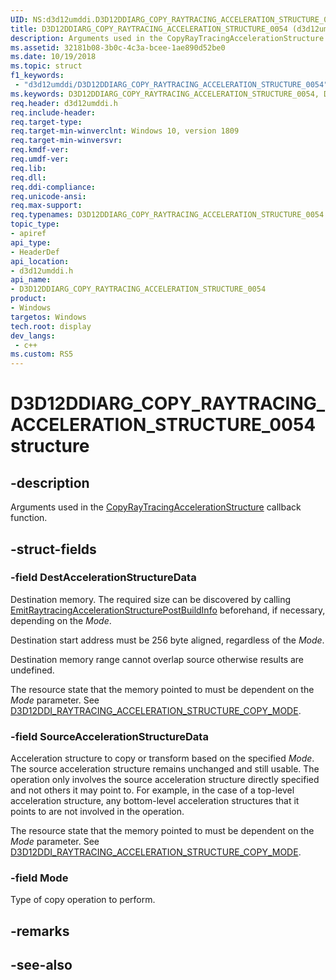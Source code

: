 ```yaml
---
UID: NS:d3d12umddi.D3D12DDIARG_COPY_RAYTRACING_ACCELERATION_STRUCTURE_0054
title: D3D12DDIARG_COPY_RAYTRACING_ACCELERATION_STRUCTURE_0054 (d3d12umddi.h)
description: Arguments used in the CopyRayTracingAccelerationStructure callback function.
ms.assetid: 32181b08-3b0c-4c3a-bcee-1ae890d52be0
ms.date: 10/19/2018
ms.topic: struct
f1_keywords:
 - "d3d12umddi/D3D12DDIARG_COPY_RAYTRACING_ACCELERATION_STRUCTURE_0054"
ms.keywords: D3D12DDIARG_COPY_RAYTRACING_ACCELERATION_STRUCTURE_0054, D3D12DDIARG_COPY_RAYTRACING_ACCELERATION_STRUCTURE_0054, 
req.header: d3d12umddi.h
req.include-header:
req.target-type:
req.target-min-winverclnt: Windows 10, version 1809
req.target-min-winversvr:
req.kmdf-ver:
req.umdf-ver:
req.lib:
req.dll:
req.ddi-compliance:
req.unicode-ansi:
req.max-support:
req.typenames: D3D12DDIARG_COPY_RAYTRACING_ACCELERATION_STRUCTURE_0054
topic_type: 
- apiref
api_type: 
- HeaderDef
api_location: 
- d3d12umddi.h
api_name: 
- D3D12DDIARG_COPY_RAYTRACING_ACCELERATION_STRUCTURE_0054
product:
- Windows
targetos: Windows
tech.root: display
dev_langs:
 - c++
ms.custom: RS5
---
```


# D3D12DDIARG_COPY_RAYTRACING_ACCELERATION_STRUCTURE_0054 structure

## -description

Arguments used in the [CopyRayTracingAccelerationStructure](nc-d3d12umddi-pfnd3d12ddi_copy_raytracing_acceleration_structure_0054.md) callback function.

## -struct-fields

### -field DestAccelerationStructureData

Destination memory. The required size can be discovered by calling [EmitRaytracingAccelerationStructurePostBuildInfo](nc-d3d12umddi-pfnd3d12ddi_emit_raytracing_acceleration_structure_postbuild_info_0054.md) beforehand, if necessary, depending on the *Mode*.  

Destination start address must be 256 byte aligned, regardless of the *Mode*.

Destination memory range cannot overlap source otherwise results are undefined.  

The resource state that the memory pointed to must be dependent on the *Mode* parameter. See [D3D12DDI_RAYTRACING_ACCELERATION_STRUCTURE_COPY_MODE](ne-d3d12umddi-d3d12ddi_raytracing_acceleration_structure_copy_mode.md).

### -field SourceAccelerationStructureData

Acceleration structure to copy or transform based on the specified *Mode*. The source acceleration structure remains unchanged and still usable. The operation only involves the source acceleration structure directly specified and not others it may point to. For example, in the case of a top-level acceleration structure, any bottom-level acceleration structures that it points to are not involved in the operation.

The resource state that the memory pointed to must be dependent on the *Mode* parameter. See [D3D12DDI_RAYTRACING_ACCELERATION_STRUCTURE_COPY_MODE](ne-d3d12umddi-d3d12ddi_raytracing_acceleration_structure_copy_mode.md).

### -field Mode
 
Type of copy operation to perform.

## -remarks

## -see-also
